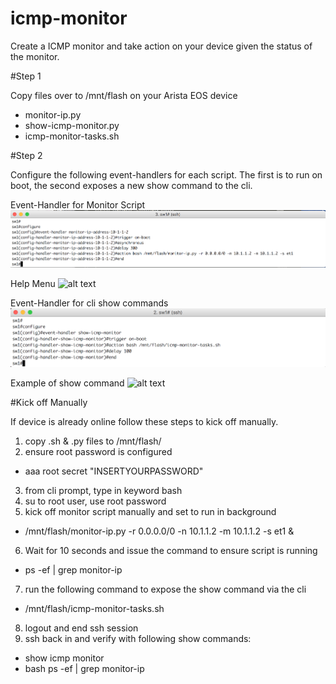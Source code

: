 # icmp-monitor

Create a ICMP monitor and take action on your device given the status of the monitor.

#Step 1

Copy files over to /mnt/flash on your Arista EOS device
 - monitor-ip.py
 - show-icmp-monitor.py
 - icmp-monitor-tasks.sh

#Step 2

Configure the following event-handlers for each script. The first is to run on boot, the second exposes a new show command to the cli.

Event-Handler for Monitor Script
![alt text](https://github.com/mtharpie/icmp-monitor/blob/master/pics/event-handler-script-2.png)

Help Menu
![alt text](https://github.com/mtharpie/icmp-monitor/blob/master/pics/help-menu.png)

Event-Handler for cli show commands
![alt text](https://github.com/mtharpie/icmp-monitor/blob/master/pics/event-handler-show-2.png)

Example of show command
![alt text](https://github.com/mtharpie/icmp-monitor/blob/master/pics/show-icmp-monitor.png)
   
#Kick off Manually

If device is already online follow these steps to kick off manually.

1. copy .sh & .py files to /mnt/flash/
2. ensure root password is configured
 - aaa root secret "INSERTYOURPASSWORD"
3. from cli prompt, type in keyword bash
4. su to root user, use root password
5. kick off monitor script manually and set to run in background
 - /mnt/flash/monitor-ip.py -r 0.0.0.0/0 -n 10.1.1.2 -m 10.1.1.2 -s et1 &
6. Wait for 10 seconds and issue the command to ensure script is running
 - ps -ef | grep monitor-ip
7. run the following command to expose the show command via the cli
 - /mnt/flash/icmp-monitor-tasks.sh
8. logout and end ssh session
9. ssh back in and verify with following show commands:
 - show icmp monitor
 - bash ps -ef | grep monitor-ip

